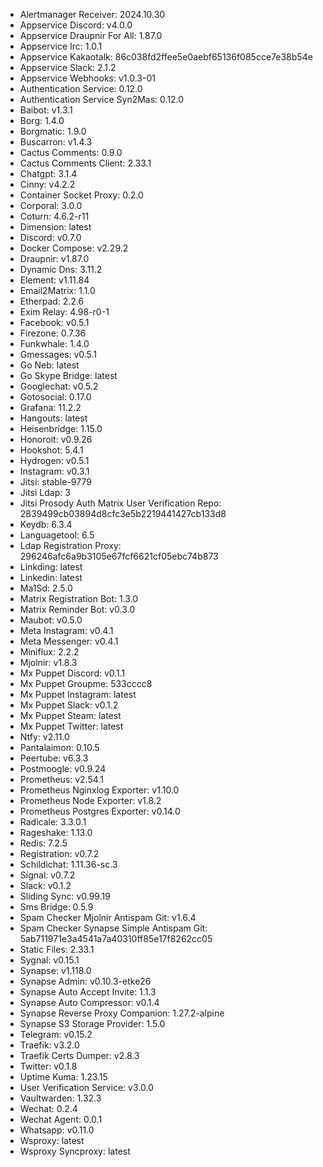 * Alertmanager Receiver: 2024.10.30
* Appservice Discord: v4.0.0
* Appservice Draupnir For All: 1.87.0
* Appservice Irc: 1.0.1
* Appservice Kakaotalk: 86c038fd2ffee5e0aebf65136f085cce7e38b54e
* Appservice Slack: 2.1.2
* Appservice Webhooks: v1.0.3-01
* Authentication Service: 0.12.0
* Authentication Service Syn2Mas: 0.12.0
* Baibot: v1.3.1
* Borg: 1.4.0
* Borgmatic: 1.9.0
* Buscarron: v1.4.3
* Cactus Comments: 0.9.0
* Cactus Comments Client: 2.33.1
* Chatgpt: 3.1.4
* Cinny: v4.2.2
* Container Socket Proxy: 0.2.0
* Corporal: 3.0.0
* Coturn: 4.6.2-r11
* Dimension: latest
* Discord: v0.7.0
* Docker Compose: v2.29.2
* Draupnir: v1.87.0
* Dynamic Dns: 3.11.2
* Element: v1.11.84
* Email2Matrix: 1.1.0
* Etherpad: 2.2.6
* Exim Relay: 4.98-r0-1
* Facebook: v0.5.1
* Firezone: 0.7.36
* Funkwhale: 1.4.0
* Gmessages: v0.5.1
* Go Neb: latest
* Go Skype Bridge: latest
* Googlechat: v0.5.2
* Gotosocial: 0.17.0
* Grafana: 11.2.2
* Hangouts: latest
* Heisenbridge: 1.15.0
* Honoroit: v0.9.26
* Hookshot: 5.4.1
* Hydrogen: v0.5.1
* Instagram: v0.3.1
* Jitsi: stable-9779
* Jitsi Ldap: 3
* Jitsi Prosody Auth Matrix User Verification Repo: 2839499cb03894d8cfc3e5b2219441427cb133d8
* Keydb: 6.3.4
* Languagetool: 6.5
* Ldap Registration Proxy: 296246afc6a9b3105e67fcf6621cf05ebc74b873
* Linkding: latest
* Linkedin: latest
* Ma1Sd: 2.5.0
* Matrix Registration Bot: 1.3.0
* Matrix Reminder Bot: v0.3.0
* Maubot: v0.5.0
* Meta Instagram: v0.4.1
* Meta Messenger: v0.4.1
* Miniflux: 2.2.2
* Mjolnir: v1.8.3
* Mx Puppet Discord: v0.1.1
* Mx Puppet Groupme: 533cccc8
* Mx Puppet Instagram: latest
* Mx Puppet Slack: v0.1.2
* Mx Puppet Steam: latest
* Mx Puppet Twitter: latest
* Ntfy: v2.11.0
* Pantalaimon: 0.10.5
* Peertube: v6.3.3
* Postmoogle: v0.9.24
* Prometheus: v2.54.1
* Prometheus Nginxlog Exporter: v1.10.0
* Prometheus Node Exporter: v1.8.2
* Prometheus Postgres Exporter: v0.14.0
* Radicale: 3.3.0.1
* Rageshake: 1.13.0
* Redis: 7.2.5
* Registration: v0.7.2
* Schildichat: 1.11.36-sc.3
* Signal: v0.7.2
* Slack: v0.1.2
* Sliding Sync: v0.99.19
* Sms Bridge: 0.5.9
* Spam Checker Mjolnir Antispam Git: v1.6.4
* Spam Checker Synapse Simple Antispam Git: 5ab711971e3a4541a7a40310ff85e17f8262cc05
* Static Files: 2.33.1
* Sygnal: v0.15.1
* Synapse: v1.118.0
* Synapse Admin: v0.10.3-etke26
* Synapse Auto Accept Invite: 1.1.3
* Synapse Auto Compressor: v0.1.4
* Synapse Reverse Proxy Companion: 1.27.2-alpine
* Synapse S3 Storage Provider: 1.5.0
* Telegram: v0.15.2
* Traefik: v3.2.0
* Traefik Certs Dumper: v2.8.3
* Twitter: v0.1.8
* Uptime Kuma: 1.23.15
* User Verification Service: v3.0.0
* Vaultwarden: 1.32.3
* Wechat: 0.2.4
* Wechat Agent: 0.0.1
* Whatsapp: v0.11.0
* Wsproxy: latest
* Wsproxy Syncproxy: latest
